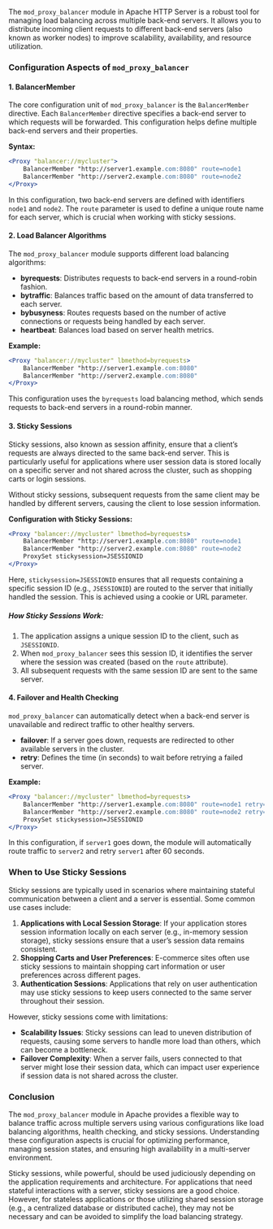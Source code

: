 The `mod_proxy_balancer` module in Apache HTTP Server is a robust tool for managing load balancing across multiple back-end servers. It allows you to distribute incoming client requests to different back-end servers (also known as worker nodes) to improve scalability, availability, and resource utilization.

### Configuration Aspects of `mod_proxy_balancer`

#### 1. **BalancerMember**
The core configuration unit of `mod_proxy_balancer` is the `BalancerMember` directive. Each `BalancerMember` directive specifies a back-end server to which requests will be forwarded. This configuration helps define multiple back-end servers and their properties.

**Syntax:**
```apache
<Proxy "balancer://mycluster">
    BalancerMember "http://server1.example.com:8080" route=node1
    BalancerMember "http://server2.example.com:8080" route=node2
</Proxy>
```
In this configuration, two back-end servers are defined with identifiers `node1` and `node2`. The `route` parameter is used to define a unique route name for each server, which is crucial when working with sticky sessions.

#### 2. **Load Balancer Algorithms**
The `mod_proxy_balancer` module supports different load balancing algorithms:

- **byrequests**: Distributes requests to back-end servers in a round-robin fashion.
- **bytraffic**: Balances traffic based on the amount of data transferred to each server.
- **bybusyness**: Routes requests based on the number of active connections or requests being handled by each server.
- **heartbeat**: Balances load based on server health metrics.

**Example:**
```apache
<Proxy "balancer://mycluster" lbmethod=byrequests>
    BalancerMember "http://server1.example.com:8080"
    BalancerMember "http://server2.example.com:8080"
</Proxy>
```
This configuration uses the `byrequests` load balancing method, which sends requests to back-end servers in a round-robin manner.

#### 3. **Sticky Sessions**
Sticky sessions, also known as session affinity, ensure that a client’s requests are always directed to the same back-end server. This is particularly useful for applications where user session data is stored locally on a specific server and not shared across the cluster, such as shopping carts or login sessions.

Without sticky sessions, subsequent requests from the same client may be handled by different servers, causing the client to lose session information.

**Configuration with Sticky Sessions:**
```apache
<Proxy "balancer://mycluster" lbmethod=byrequests>
    BalancerMember "http://server1.example.com:8080" route=node1
    BalancerMember "http://server2.example.com:8080" route=node2
    ProxySet stickysession=JSESSIONID
</Proxy>
```
Here, `stickysession=JSESSIONID` ensures that all requests containing a specific session ID (e.g., `JSESSIONID`) are routed to the server that initially handled the session. This is achieved using a cookie or URL parameter.

##### **How Sticky Sessions Work:**
1. The application assigns a unique session ID to the client, such as `JSESSIONID`.
2. When `mod_proxy_balancer` sees this session ID, it identifies the server where the session was created (based on the `route` attribute).
3. All subsequent requests with the same session ID are sent to the same server.

#### 4. **Failover and Health Checking**
`mod_proxy_balancer` can automatically detect when a back-end server is unavailable and redirect traffic to other healthy servers.

- **failover**: If a server goes down, requests are redirected to other available servers in the cluster.
- **retry**: Defines the time (in seconds) to wait before retrying a failed server.

**Example:**
```apache
<Proxy "balancer://mycluster" lbmethod=byrequests>
    BalancerMember "http://server1.example.com:8080" route=node1 retry=60
    BalancerMember "http://server2.example.com:8080" route=node2 retry=60
    ProxySet stickysession=JSESSIONID
</Proxy>
```
In this configuration, if `server1` goes down, the module will automatically route traffic to `server2` and retry `server1` after 60 seconds.

### When to Use Sticky Sessions
Sticky sessions are typically used in scenarios where maintaining stateful communication between a client and a server is essential. Some common use cases include:

1. **Applications with Local Session Storage**: If your application stores session information locally on each server (e.g., in-memory session storage), sticky sessions ensure that a user’s session data remains consistent.
2. **Shopping Carts and User Preferences**: E-commerce sites often use sticky sessions to maintain shopping cart information or user preferences across different pages.
3. **Authentication Sessions**: Applications that rely on user authentication may use sticky sessions to keep users connected to the same server throughout their session.

However, sticky sessions come with limitations:

- **Scalability Issues**: Sticky sessions can lead to uneven distribution of requests, causing some servers to handle more load than others, which can become a bottleneck.
- **Failover Complexity**: When a server fails, users connected to that server might lose their session data, which can impact user experience if session data is not shared across the cluster.

### Conclusion
The `mod_proxy_balancer` module in Apache provides a flexible way to balance traffic across multiple servers using various configurations like load balancing algorithms, health checking, and sticky sessions. Understanding these configuration aspects is crucial for optimizing performance, managing session states, and ensuring high availability in a multi-server environment.

Sticky sessions, while powerful, should be used judiciously depending on the application requirements and architecture. For applications that need stateful interactions with a server, sticky sessions are a good choice. However, for stateless applications or those utilizing shared session storage (e.g., a centralized database or distributed cache), they may not be necessary and can be avoided to simplify the load balancing strategy.
